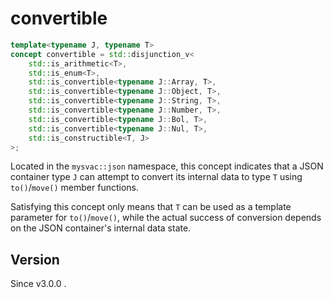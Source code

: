 # **convertible**

```cpp
template<typename J, typename T>
concept convertible = std::disjunction_v<
    std::is_arithmetic<T>,
    std::is_enum<T>,
    std::is_convertible<typename J::Array, T>,
    std::is_convertible<typename J::Object, T>,
    std::is_convertible<typename J::String, T>,
    std::is_convertible<typename J::Number, T>,
    std::is_convertible<typename J::Bol, T>,
    std::is_convertible<typename J::Nul, T>,
    std::is_constructible<T, J>
>;
```

Located in the `mysvac::json` namespace, this concept indicates that a JSON container type `J` can attempt to convert its internal data to type `T` using `to()`/`move()` member functions.

Satisfying this concept only means that `T` can be used as a template parameter for `to()`/`move()`, while the actual success of conversion depends on the JSON container's internal data state.

## Version

Since v3.0.0 .

